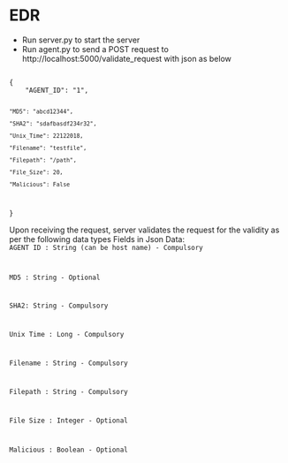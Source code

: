 # EDR
- Run server.py to start the server
- Run agent.py to send a POST request to http://localhost:5000/validate_request  with json as below
<code>
{
    "AGENT_ID": "1",

    "MD5": "abcd12344",

    "SHA2": "sdafbasdf234r32",

    "Unix_Time": 22122018,

    "Filename": "testfile",

    "Filepath": "/path",

    "File_Size": 20,

    "Malicious": False
}
</code>

Upon receiving the request, server validates the request for the validity as per the following data types
Fields in Json Data:
<code>
AGENT ID : String (can be host name) - Compulsory 

MD5 : String - Optional

SHA2:  String - Compulsory 

Unix Time : Long -  Compulsory

Filename : String - Compulsory

Filepath : String - Compulsory 

File Size : Integer - Optional 

Malicious : Boolean - Optional
</code>

